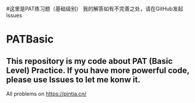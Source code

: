 #这里是PAT练习题（基础级别）
我的解答如有不完善之处，请在GitHub发起Issues
# PATBasic
## This repository is my code about PAT (Basic Level) Practice. If you have more powerful code, please use Issues to let me konw it.
All problems on https://pintia.cn/
